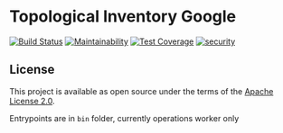 # Topological Inventory Google

[![Build Status](https://travis-ci.com/RedHatInsights/topological_inventory-google.svg?branch=master)](https://travis-ci.com/RedHatInsights/topological_inventory-google)
[![Maintainability](https://api.codeclimate.com/v1/badges/289cfe1ddbfe34635b82/maintainability)](https://codeclimate.com/github/RedHatInsights/topological_inventory-google/maintainability)
[![Test Coverage](https://api.codeclimate.com/v1/badges/289cfe1ddbfe34635b82/test_coverage)](https://codeclimate.com/github/RedHatInsights/topological_inventory-google/test_coverage)
[![security](https://hakiri.io/github/RedHatInsights/topological_inventory-google/master.svg)](https://hakiri.io/github/RedHatInsights/topological_inventory-google/master)

## License

This project is available as open source under the terms of the [Apache License 2.0](http://www.apache.org/licenses/LICENSE-2.0).

Entrypoints are in `bin` folder, currently operations worker only
